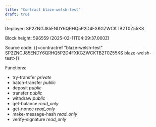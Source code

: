 ```yaml
---
title: "Contract blaze-welsh-test"
draft: true
---
```

Deployer: SP2ZNGJ85ENDY6QRHQ5P2D4FXKGZWCKTB2T0Z55KS


 



Block height: 596559 (2025-02-11T04:09:37.000Z)

Source code: {{<contractref "blaze-welsh-test" SP2ZNGJ85ENDY6QRHQ5P2D4FXKGZWCKTB2T0Z55KS blaze-welsh-test>}}

Functions:

* try-transfer _private_
* batch-transfer _public_
* deposit _public_
* transfer _public_
* withdraw _public_
* get-balance _read_only_
* get-nonce _read_only_
* make-message-hash _read_only_
* verify-signature _read_only_
